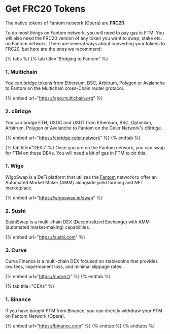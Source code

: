 # Get FRC20 Tokens

The native tokens of Fantom network (Opera) are **FRC20**.

To do most things on Fantom network, you will need to pay gas in FTM. You will also need the FRC20 version of any token you want to swap, stake etc. on Fantom network. There are several ways about converting your tokens to FRC20, but here are the ones we recommend:



{% tabs %}
{% tab title="Bridging to Fantom" %}
### 1. M**ultichain**

You can bridge tokens from Ethereum, BSC, Arbitrum, Polygon or Avalanche to Fantom on the Multichain cross-Chain router protocol.

{% embed url="https://app.multichain.org" %}



### 2. cBridge

You can bridge ETH, USDC and USDT from Ethereum, BSC, Optimism, Arbitrum, Polygon or Avalanche to Fantom on the Celer Network's cBridge.

{% embed url="https://cbridge.celer.network" %}
{% endtab %}

{% tab title="DEXs" %}
Once you are on the Fantom network, you can swap for FTM on these DEXs. You will need a bit of gas in FTM to do this.



### 1. Wigo

WigoSwap is a DeFi platform that utilizes the [Fantom](https://fantom.foundation) network to offer an Automated Market Maker (AMM) alongside yield farming and NFT marketplace.&#x20;

{% embed url="https://wigoswap.io/swap" %}



### 2. Sushi

SushiSwap is a multi-chain DEX (Decentralized Exchange) with AMM (automated market-making) capabilities.

{% embed url="https://sushi.com" %}



### 3. Curve

Curve Finance is a multi-chain DEX focused on stablecoins that provides low fees, impermanent loss, and minimal slippage rates.

{% embed url="https://curve.fi" %}
{% endtab %}

{% tab title="CEXs" %}
### 1. Binance

If you have bought FTM from Binance, you can directly withdraw your FTM on Fantom Network (Opera).

{% embed url="https://binance.com" %}
{% endtab %}
{% endtabs %}
